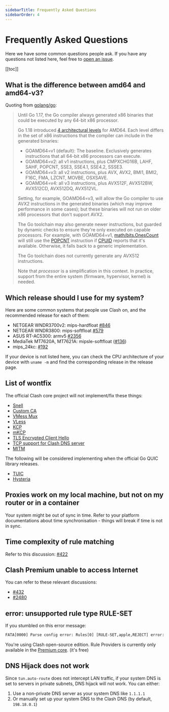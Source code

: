 ```yaml
---
sidebarTitle: Frequently Asked Questions
sidebarOrder: 4
---
```


# Frequently Asked Questions

Here we have some common questions people ask. If you have any questions not listed here, feel free to [open an issue](https://github.com/pp-chicken/clash-core-backup/issues/new/choose).

[[toc]]

## What is the difference between amd64 and amd64-v3?

Quoting from [golang/go](https://github.com/golang/go/wiki/MinimumRequirements#amd64):

> Until Go 1.17, the Go compiler always generated x86 binaries that could be executed by any 64-bit x86 processor.
> 
> Go 1.18 introduced [4 architectural levels](https://en.wikipedia.org/wiki/X86-64#Microarchitecture_levels) for AMD64.
> Each level differs in the set of x86 instructions that the compiler can include in the generated binaries:
> 
> * GOAMD64=v1 (default): The baseline. Exclusively generates instructions that all 64-bit x86 processors can execute.
> * GOAMD64=v2: all v1 instructions, plus CMPXCHG16B, LAHF, SAHF, POPCNT, SSE3, SSE4.1, SSE4.2, SSSE3.
> * GOAMD64=v3: all v2 instructions, plus AVX, AVX2, BMI1, BMI2, F16C, FMA, LZCNT, MOVBE, OSXSAVE.
> * GOAMD64=v4: all v3 instructions, plus AVX512F, AVX512BW, AVX512CD, AVX512DQ, AVX512VL.
> 
> Setting, for example, GOAMD64=v3, will allow the Go compiler to use AVX2 instructions in the generated binaries (which may improve performance in some cases); but these binaries will not run on older x86 processors that don't support AVX2.
> 
> The Go toolchain may also generate newer instructions, but guarded by dynamic checks to ensure they're only executed on capable processors. For example, with GOAMD64=v1, [math/bits.OnesCount](https://pkg.go.dev/math/bits#OnesCount) will still use the [POPCNT](https://www.felixcloutier.com/x86/popcnt) instruction if [CPUID](https://www.felixcloutier.com/x86/cpuid) reports that it's available. Otherwise, it falls back to a generic implementation.
> 
> The Go toolchain does not currently generate any AVX512 instructions.
> 
> Note that *processor* is a simplification in this context. In practice, support from the entire system (firmware, hypervisor, kernel) is needed.

## Which release should I use for my system?

Here are some common systems that people use Clash on, and the recommended release for each of them:

- NETGEAR WNDR3700v2: mips-hardfloat [#846](https://github.com/pp-chicken/clash-core-backup/issues/846)
- NETGEAR WNDR3800: mips-softfloat [#579](https://github.com/pp-chicken/clash-core-backup/issues/579)
- ASUS RT-AC5300: armv5 [#2356](https://github.com/pp-chicken/clash-core-backup/issues/2356)
- MediaTek MT7620A, MT7621A: mipsle-softfloat ([#136](https://github.com/pp-chicken/clash-core-backup/issues/136))
- mips_24kc: [#192](https://github.com/pp-chicken/clash-core-backup/issues/192)

If your device is not listed here, you can check the CPU architecture of your device with `uname -m` and find the corresponding release in the release page.

## List of wontfix

The official Clash core project will not implement/fix these things:

- [Snell](https://github.com/pp-chicken/clash-core-backup/issues/2466)
- [Custom CA](https://github.com/pp-chicken/clash-core-backup/issues/2333)
- [VMess Mux](https://github.com/pp-chicken/clash-core-backup/issues/450)
- [VLess](https://github.com/pp-chicken/clash-core-backup/issues/1185)
- [KCP](https://github.com/pp-chicken/clash-core-backup/issues/16)
- [mKCP](https://github.com/pp-chicken/clash-core-backup/issues/2308)
- [TLS Encrypted Client Hello](https://github.com/pp-chicken/clash-core-backup/issues/2295)
- [TCP support for Clash DNS server](https://github.com/pp-chicken/clash-core-backup/issues/368)
- [MITM](https://github.com/pp-chicken/clash-core-backup/issues/227#issuecomment-508693628)

The following will be considered implementing when the official Go QUIC library releases.

- [TUIC](https://github.com/pp-chicken/clash-core-backup/issues/2222)
- [Hysteria](https://github.com/pp-chicken/clash-core-backup/issues/1863)

## Proxies work on my local machine, but not on my router or in a container

Your system might be out of sync in time. Refer to your platform documentations about time synchronisation - things will break if time is not in sync.

## Time complexity of rule matching

Refer to this discussion: [#422](https://github.com/pp-chicken/clash-core-backup/issues/422)

## Clash Premium unable to access Internet

You can refer to these relevant discussions:

- [#432](https://github.com/pp-chicken/clash-core-backup/issues/432#issuecomment-571634905)
- [#2480](https://github.com/pp-chicken/clash-core-backup/issues/2480)

## error: unsupported rule type RULE-SET

If you stumbled on this error message:

```txt
FATA[0000] Parse config error: Rules[0] [RULE-SET,apple,REJECT] error: unsupported rule type RULE-SET
```

You're using Clash open-source edition. Rule Providers is currently only available in the [Premium core](https://github.com/pp-chicken/clash-core-backup/releases/tag/premium). (it's free)

## DNS Hijack does not work

Since `tun.auto-route` does not intercept LAN traffic, if your system DNS is set to servers in private subnets, DNS hijack will not work. You can either:

1. Use a non-private DNS server as your system DNS like `1.1.1.1`
2. Or manually set up your system DNS to the Clash DNS (by default, `198.18.0.1`)
